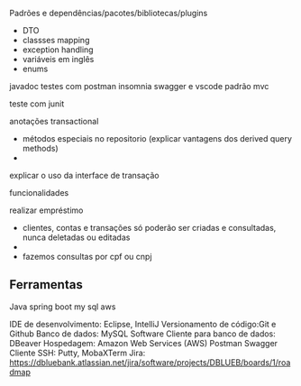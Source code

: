 Padrões e dependências/pacotes/bibliotecas/plugins

- DTO
- classses mapping
- exception handling
- variáveis em inglês
- enums

javadoc
testes com postman insomnia swagger e vscode
padrão mvc

teste com junit

anotações transactional

- métodos especiais no repositorio (explicar vantagens dos derived query methods)
- 

explicar o uso da interface de transação

funcionalidades

realizar empréstimo
- clientes, contas e transações só poderão ser criadas e consultadas, nunca deletadas ou editadas
- 
- fazemos consultas por cpf ou cnpj

## Ferramentas
Java spring boot my sql aws

IDE de desenvolvimento: Eclipse, IntelliJ Versionamento de código:Git e Github Banco de dados: MySQL Software Cliente para banco de dados: DBeaver Hospedagem: Amazon Web Services (AWS) Postman Swagger Cliente SSH: Putty, MobaXTerm Jira: https://dbluebank.atlassian.net/jira/software/projects/DBLUEB/boards/1/roadmap
